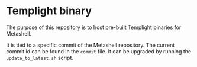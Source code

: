 # Templight binary

The purpose of this repository is to host pre-built Templight binaries for
Metashell.

It is tied to a specific commit of the Metashell repository. The current
commit id can be found in the `commit` file. It can be upgraded by running
the `update_to_latest.sh` script.

